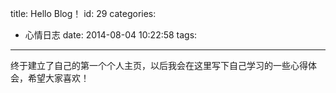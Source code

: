 title: Hello Blog！
id: 29
categories:
  - 心情日志
date: 2014-08-04 10:22:58
tags:
---

终于建立了自己的第一个个人主页，以后我会在这里写下自己学习的一些心得体会，希望大家喜欢！
